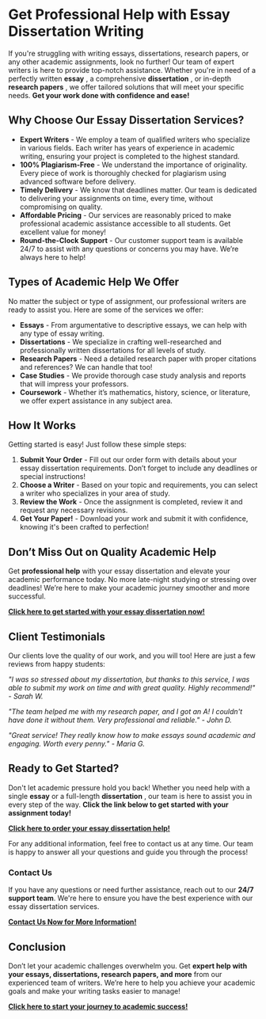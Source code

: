# Get Professional Help with Essay Dissertation Writing

If you're struggling with writing essays, dissertations, research papers, or any other academic assignments, look no further! Our team of expert writers is here to provide top-notch assistance. Whether you're in need of a perfectly written **essay** , a comprehensive **dissertation** , or in-depth **research papers** , we offer tailored solutions that will meet your specific needs. **Get your work done with confidence and ease!**

## Why Choose Our Essay Dissertation Services?

- **Expert Writers** - We employ a team of qualified writers who specialize in various fields. Each writer has years of experience in academic writing, ensuring your project is completed to the highest standard.
- **100% Plagiarism-Free** - We understand the importance of originality. Every piece of work is thoroughly checked for plagiarism using advanced software before delivery.
- **Timely Delivery** - We know that deadlines matter. Our team is dedicated to delivering your assignments on time, every time, without compromising on quality.
- **Affordable Pricing** - Our services are reasonably priced to make professional academic assistance accessible to all students. Get excellent value for money!
- **Round-the-Clock Support** - Our customer support team is available 24/7 to assist with any questions or concerns you may have. We’re always here to help!

## Types of Academic Help We Offer

No matter the subject or type of assignment, our professional writers are ready to assist you. Here are some of the services we offer:

- **Essays** - From argumentative to descriptive essays, we can help with any type of essay writing.
- **Dissertations** - We specialize in crafting well-researched and professionally written dissertations for all levels of study.
- **Research Papers** - Need a detailed research paper with proper citations and references? We can handle that too!
- **Case Studies** - We provide thorough case study analysis and reports that will impress your professors.
- **Coursework** - Whether it’s mathematics, history, science, or literature, we offer expert assistance in any subject area.

## How It Works

Getting started is easy! Just follow these simple steps:

1. **Submit Your Order** - Fill out our order form with details about your essay dissertation requirements. Don’t forget to include any deadlines or special instructions!
2. **Choose a Writer** - Based on your topic and requirements, you can select a writer who specializes in your area of study.
3. **Review the Work** - Once the assignment is completed, review it and request any necessary revisions.
4. **Get Your Paper!** - Download your work and submit it with confidence, knowing it's been crafted to perfection!

## Don’t Miss Out on Quality Academic Help

Get **professional help** with your essay dissertation and elevate your academic performance today. No more late-night studying or stressing over deadlines! We’re here to make your academic journey smoother and more successful.

[**Click here to get started with your essay dissertation now!**](https://tinyurl.com/topessay?keyword=essay+dissertation)

## Client Testimonials

Our clients love the quality of our work, and you will too! Here are just a few reviews from happy students:

_"I was so stressed about my dissertation, but thanks to this service, I was able to submit my work on time and with great quality. Highly recommend!" - Sarah W._

_"The team helped me with my research paper, and I got an A! I couldn't have done it without them. Very professional and reliable." - John D._

_"Great service! They really know how to make essays sound academic and engaging. Worth every penny." - Maria G._

## Ready to Get Started?

Don't let academic pressure hold you back! Whether you need help with a single **essay** or a full-length **dissertation** , our team is here to assist you in every step of the way. **Click the link below to get started with your assignment today!**

[**Click here to order your essay dissertation help!**](https://tinyurl.com/topessay?keyword=essay+dissertation)

For any additional information, feel free to contact us at any time. Our team is happy to answer all your questions and guide you through the process!

### Contact Us

If you have any questions or need further assistance, reach out to our **24/7 support team**. We're here to ensure you have the best experience with our essay dissertation services.

[**Contact Us Now for More Information!**](https://tinyurl.com/topessay?keyword=essay+dissertation)

## Conclusion

Don’t let your academic challenges overwhelm you. Get **expert help with your essays, dissertations, research papers, and more** from our experienced team of writers. We’re here to help you achieve your academic goals and make your writing tasks easier to manage!

[**Click here to start your journey to academic success!**](https://tinyurl.com/topessay?keyword=essay+dissertation)
